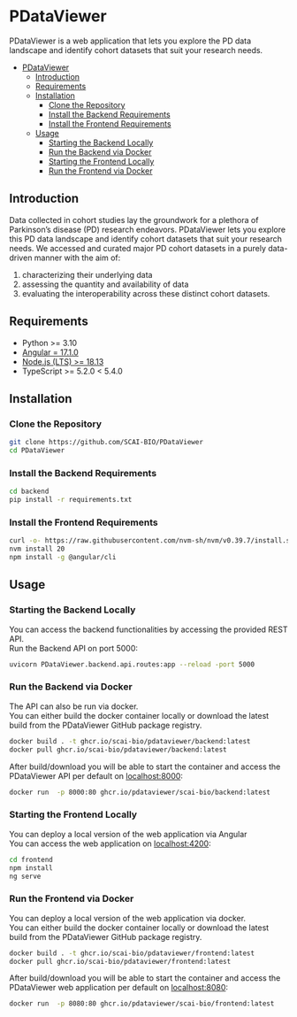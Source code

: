 # PDataViewer

PDataViewer is a web application that lets you explore the PD data landscape and identify cohort datasets that suit your research needs.

- [PDataViewer](#pdataviewer)
  - [Introduction](#introduction)
  - [Requirements](#requirements)
  - [Installation](#installation)
    - [Clone the Repository](#clone-the-repository)
    - [Install the Backend Requirements](#install-the-backend-requirements)
    - [Install the Frontend Requirements](#install-the-frontend-requirements)
  - [Usage](#usage)
    - [Starting the Backend Locally](#starting-the-backend-locally)
    - [Run the Backend via Docker](#run-the-backend-via-docker)
    - [Starting the Frontend Locally](#starting-the-frontend-locally)
    - [Run the Frontend via Docker](#run-the-frontend-via-docker)


## Introduction
Data collected in cohort studies lay the groundwork for a plethora of Parkinson’s disease (PD) research endeavors. PDataViewer lets you explore this PD data landscape and identify cohort datasets that suit your research needs. We accessed and curated major PD cohort datasets in a purely data-driven manner with the aim of:

1) characterizing their underlying data
2) assessing the quantity and availability of data
3) evaluating the interoperability across these distinct cohort datasets. 

## Requirements
- Python >= 3.10
- [Angular = 17.1.0](https://angular.io/guide/setup-local)
- [Node.js (LTS) >= 18.13](https://nodejs.org/en/download)
- TypeScript >= 5.2.0 < 5.4.0

## Installation
### Clone the Repository

```bash
git clone https://github.com/SCAI-BIO/PDataViewer
cd PDataViewer
```

### Install the Backend Requirements

```bash
cd backend
pip install -r requirements.txt
```

### Install the Frontend Requirements

```bash
curl -o- https://raw.githubusercontent.com/nvm-sh/nvm/v0.39.7/install.sh | bash
nvm install 20
npm install -g @angular/cli
```

## Usage

### Starting the Backend Locally
You can access the backend functionalities by accessing the provided REST API. <br>
Run the Backend API on port 5000:

```bash
uvicorn PDataViewer.backend.api.routes:app --reload -port 5000
```

### Run the Backend via Docker
The API can also be run via docker. <br>
You can either build the docker container locally or download the latest build from the PDataViewer GitHub package registry.

```bash
docker build . -t ghcr.io/scai-bio/pdataviewer/backend:latest
docker pull ghcr.io/scai-bio/pdataviewer/backend:latest
```

After build/download you will be able to start the container and access the PDataViewer API per default on [localhost:8000](http://localhost:8000/):

```bash
docker run  -p 8000:80 ghcr.io/pdataviewer/scai-bio/backend:latest
```

### Starting the Frontend Locally
You can deploy a local version of the web application via Angular <br>
You can access the web application on [localhost:4200](http://localhost:4200):

```bash
cd frontend
npm install
ng serve
```

### Run the Frontend via Docker
You can deploy a local version of the web application via docker. <br>
You can either build the docker container locally or download the latest build from the PDataViewer GitHub package registry.

```bash
docker build . -t ghcr.io/scai-bio/pdataviewer/frontend:latest
docker pull ghcr.io/scai-bio/pdataviewer/frontend:latest
```

After build/download you will be able to start the container and access the PDataViewer web application per default on [localhost:8080](http://localhost:8080/):

```bash
docker run  -p 8080:80 ghcr.io/pdataviewer/scai-bio/frontend:latest
```